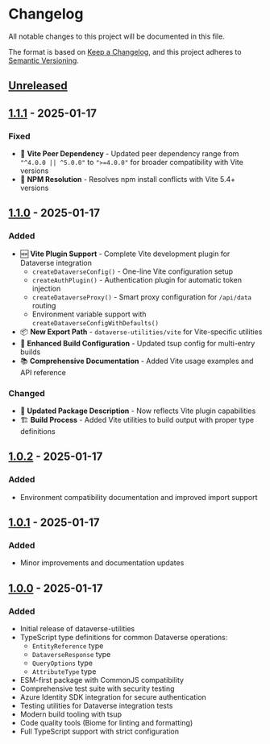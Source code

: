 # Changelog

All notable changes to this project will be documented in this file.

The format is based on [Keep a Changelog](https://keepachangelog.com/en/1.0.0/),
and this project adheres to [Semantic Versioning](https://semver.org/spec/v2.0.0.html).

## [Unreleased]

## [1.1.1] - 2025-01-17

### Fixed

- 🔧 **Vite Peer Dependency** - Updated peer dependency range from `"^4.0.0 || ^5.0.0"` to `">=4.0.0"` for broader compatibility with Vite versions
- 🐛 **NPM Resolution** - Resolves npm install conflicts with Vite 5.4+ versions

## [1.1.0] - 2025-01-17

### Added

- 🆕 **Vite Plugin Support** - Complete Vite development plugin for Dataverse integration
  - `createDataverseConfig()` - One-line Vite configuration setup
  - `createAuthPlugin()` - Authentication plugin for automatic token injection
  - `createDataverseProxy()` - Smart proxy configuration for `/api/data` routing
  - Environment variable support with `createDataverseConfigWithDefaults()`
- 📦 **New Export Path** - `dataverse-utilities/vite` for Vite-specific utilities
- 🔧 **Enhanced Build Configuration** - Updated tsup config for multi-entry builds
- 📚 **Comprehensive Documentation** - Added Vite usage examples and API reference

### Changed

- 📄 **Updated Package Description** - Now reflects Vite plugin capabilities
- 🏗️ **Build Process** - Added Vite utilities to build output with proper type definitions

## [1.0.2] - 2025-01-17

### Added

- Environment compatibility documentation and improved import support

## [1.0.1] - 2025-01-17

### Added

- Minor improvements and documentation updates

## [1.0.0] - 2025-01-17

### Added

- Initial release of dataverse-utilities
- TypeScript type definitions for common Dataverse operations:
  - `EntityReference` type
  - `DataverseResponse` type
  - `QueryOptions` type
  - `AttributeType` type
- ESM-first package with CommonJS compatibility
- Comprehensive test suite with security testing
- Azure Identity SDK integration for secure authentication
- Testing utilities for Dataverse integration tests
- Modern build tooling with tsup
- Code quality tools (Biome for linting and formatting)
- Full TypeScript support with strict configuration

[Unreleased]: https://github.com/kristoffer88/dataverse-utilities/compare/v1.1.1...HEAD
[1.1.1]: https://github.com/kristoffer88/dataverse-utilities/compare/v1.1.0...v1.1.1
[1.1.0]: https://github.com/kristoffer88/dataverse-utilities/compare/v1.0.2...v1.1.0
[1.0.2]: https://github.com/kristoffer88/dataverse-utilities/compare/v1.0.1...v1.0.2
[1.0.1]: https://github.com/kristoffer88/dataverse-utilities/compare/v1.0.0...v1.0.1
[1.0.0]: https://github.com/kristoffer88/dataverse-utilities/releases/tag/v1.0.0